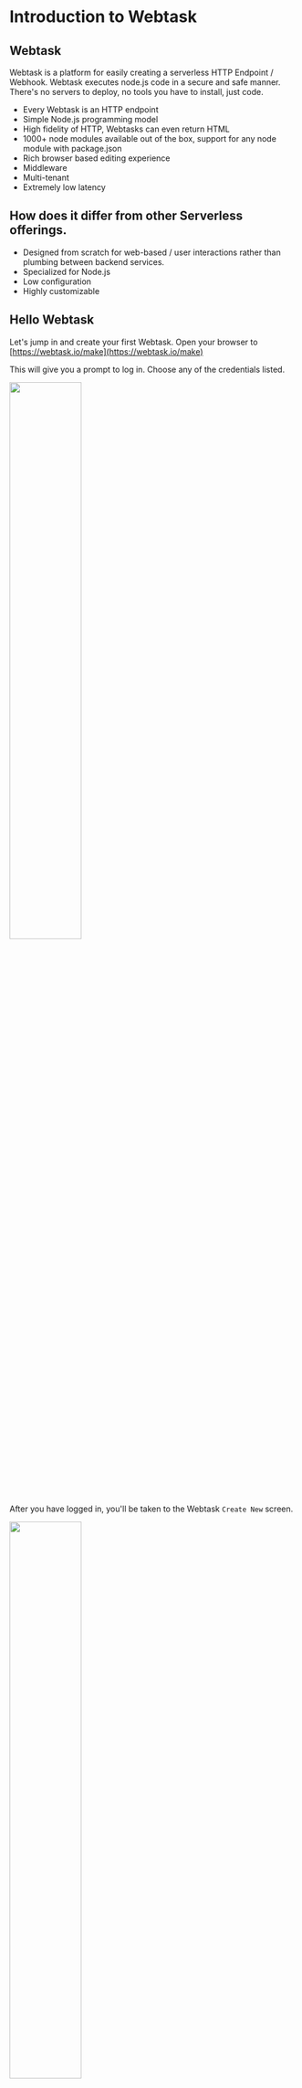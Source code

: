 # Introduction to Webtask

## Webtask
Webtask is a platform for easily creating a serverless HTTP Endpoint / Webhook. Webtask executes node.js code in a secure and safe manner. There's no servers to deploy, no tools you have to install, just code. 

* Every Webtask is an HTTP endpoint
* Simple Node.js programming model
* High fidelity of HTTP, Webtasks can even return HTML
* 1000+ node modules available out of the box, support for any node module with package.json
* Rich browser based editing experience
* Middleware 
* Multi-tenant
* Extremely low latency

## How does it differ from other Serverless offerings.

* Designed from scratch for web-based / user interactions rather than plumbing between backend services.
* Specialized for Node.js
* Low configuration
* Highly customizable

## Hello Webtask

Let's jump in and create your first Webtask. Open your browser to [https://webtask.io/make](https://webtask.io/make)

This will give you a prompt to log in. Choose any of the credentials listed.

<a href="https://webtask.io/images/docs/editor/wt-editor-login.png" target="_blank"><img src="https://webtask.io/images/docs/editor/wt-editor-login.png" width="50%"/></a>

After you have logged in, you'll be taken to the Webtask `Create New` screen.

<a href="https://webtask.io/images/docs/editor/wt-editor-create.png" target="_blank"><img src="https://webtask.io/images/docs/editor/wt-editor-create.png" width="50%"/></a>

From here you can choose the type of Webtask to create. For now just choose "Webtask". You'll then be prompted for a name for your Webtask, enter `wt1` and click `Save`. Once you do you'll be taken right to the Webtask editor with a starter Webtask.

<a href="https://webtask.io/images/docs/editor/wt-editor-newtask.png" target="_blank"><img src="https://webtask.io/images/docs/editor/wt-editor-newtask.png" width="50%"/></a>

This Webtask outputs a JSON object with a `hello` property and a value of either Anonymous or the `name` query string value.

Go run it. Click on the `play` button <img src="https://cloud.githubusercontent.com/assets/141124/26714892/55023a52-4728-11e7-9026-03d9f6bcd2d3.png"/> which will bring up the runner. Now click `Run`. You'll see you Webtask is instantly executed and the message `{"hello":"Anonymous"}` is returned in the Runner window.

<img src="https://cloud.githubusercontent.com/assets/141124/26714955/a0a7f1ae-4728-11e7-96e1-d5b3d71c401d.png"/>

Now click on the Gear icon in the upper right of the runner.

Click on URL Params(0) and you will get an area to enter query string key/value pairs. Put the parameter `name` and then your name for the value

<img src="https://cloud.githubusercontent.com/assets/141124/26715131/52a3e296-4729-11e7-90db-616318770e29.png"/>

Then run it again. You'll see that the name is outputted.

<img src="https://cloud.githubusercontent.com/assets/141124/26715198/9a4e089c-4729-11e7-8c88-f9fc9139c79d.png"/>

Notice also the realtime log viewer that show each time the task is executed and how the long the execution takes.

<img src="https://cloud.githubusercontent.com/assets/141124/26715348/40428aa2-472a-11e7-84e5-0d1fbde9b282.png"/>


## Calling a Webtask from the browser
Each Webtask you create is automatically an HTTP endpoint. There's no special configuration, as soon as you create it, it is available over HTTP.

Let's try this out. If you look in the editor, you'll see a url with a copy/paste button. Press it and it will copy your URL to the clipboard.

<img src="https://cloud.githubusercontent.com/assets/141124/26715476/bb686abc-472a-11e7-96d1-c0f9be65396a.png"/>

Now open up a seperate browser tab and paste that URL in your address bar and hit `return`. You'll see your Webtask return the anonymous result.

```javascript
{
    hello: "Anonymous"
}
```

Now go modify the URL and add the name param i.e. `?name=Glenn` (using your name). Hit `return` and you'll see as before that your name is returned.

```javascript
{
    hello: "Glenn"
}
```

## Using a Webtask as a Webhook
That URL can now easily be plugged in as a Webhook. You can try that out using one of our favorite Webhook based services, Github.

First modify the code of your Webtask and add a `console.log` statement in the code. This will send output to the log viewer. The code shoud look like the following

```javascript
module.exports = function(ctx, cb) {
  console.log("Webhook invoked");
  cb(null, { hello: ctx.data.name || 'Anonymous' });
};
```

Save the Webtask. Open a new tab to Github and create a new repo, or choose an existing fork / personal repo that you can modify. Go the `settings` page on the repo and then click `Webhooks`

<a href="https://cloud.githubusercontent.com/assets/141124/26735390/ad0835a0-4776-11e7-8dcb-4ceb2e5d96be.png" target="_blank"><img src="https://cloud.githubusercontent.com/assets/141124/26735390/ad0835a0-4776-11e7-8dcb-4ceb2e5d96be.png" width="50%"/></a>

Now go click the `Add webhook` button to create a new Webhook. For the payload URL, paste in the URL of your Webtask which you copied earlier (without any query params). Change the content-type to application/json. For events, put `Send me everything`. Leave all the other values to their defaults. Then click `Add webhook`.

<a href="https://cloud.githubusercontent.com/assets/141124/26736562/898a51ee-477b-11e7-8297-90294b025e8c.png" target="_blank"><img src="https://cloud.githubusercontent.com/assets/141124/26736562/898a51ee-477b-11e7-8297-90294b025e8c.png" width="50%"/><a>

As soon as the Webhook is created, it will get invoked. Go check the log viewer for your Webtask and you should see the "Webhook invoked" message in the console.

<img src="https://cloud.githubusercontent.com/assets/141124/26736848/97815bac-477c-11e7-9db7-a264db858d7e.png"/>

You've just seen the basics of using the Webtask editor to create your first Webtask. You've then seen how to invoke the Webtask from the runner, in the browser, and then as a Github Webhook. Wasn't that easy? This is just scratching the surface.

# The wt-cli
In the first section you authored a Webtask via the browser. Webtask also offers wt-cli to create, edit, and manage your webtasks from the command line. One advantage of the CLI is you can create tasks using your favorite text editor / IDE and then upload them. The CLI also allows you to run tasks locally and even debug them! 

## Installing the CLI
Head over to [https//webtask.io/cli](https://webtask.io/cli) and follow the instuctions to install and test the wt-cli. You will receive a code via email which you will need to enter into the CLI in order to activate it.

### Common CLI commands
The CLI will let you do a number of things. Here are the most common commands:

* ls - List Webtasks. `wt ls`
* create - Creates a new webtask based on an existing file. The prefix for the file is used as the Webtask name by default. `wt create wt1.js`
* edit - Edits an existing Webtask in the Webtask editor. If no args are passed, then it will create a new Webtask in the editor. `wt edit wt1`
* mv - Renames a webtask. `wt mv wt1 wt2`
* logs - View realtime logs `wt logs`
* serve - Runs a webtask locally `wt serve wt1.js`
* debug - Debugs a webtask locally.

### Using the CLI
Now you'll do some basic things with the cli.

First list out your webtasks.

```bash
wt ls
```

If you just created your account today, you should see 2 tasks listed, the one we created the in the browser `wt1` and the second one you created in the cli.

Let's edit the first one.

```bash
wt edit wt1
```

This should open up the editor to view your Webtask.

```bash
gbmac:workshop glennblock$ wt edit wt1
Attempting to open the following url in your browser:

https://webtask.it.auth0.com/edit/wt-glenn-block-gmail-com-0#/...

If the webtask editor does not automatically open, please copy this address and paste it into your browser.
gbmac:workshop glennblock$
```

Next you'll create a task locally. Using your favorite editor, let's create a new task file `wt2.js`. Put the same task that you used earlier:

```javascript
module.exports = function(ctx, cb) {
  console.log("Webhook invoked");
  cb(null, { hello: ctx.data.name || 'Anonymous' });
};
```

You can test the task locally.

```bash
wt serve wt2.js
```

You'll see a message indicating your task is running.

```bash
gbmac:workshop glennblock$ wt serve wt2.js
Your webtask is now listening for IPv4 traffic on 127.0.0.1:8080
```

Open your browser to `localhost:8080`. You'll see your task has executed and you got back the response

```javascript
{
    hello: "Anonymous"
}
```

You can now upload it to the cloud.

```bash
wt create wt2.js.
```

This will immediately create your task and share the URL.

```bash
gbmac:workshop glennblock$ wt create wt2.js
Webtask created

You can access your webtask at the following url:

https://wt-glenn-block-gmail-com-0.run.webtask.io/wt2.js
```

Before invoking your task, you can start viewing realtime logs from the cli.

```bash
wt logs
```

This will output to show you that the stream is connected and waiting for output.

```bash
gbmac:workshop glennblock$ wt logs
[20:42:49.638Z]  INFO wt: connected to streaming logs (container=wt-glenn-block-gmail-com-0)
```

Now go copy the task URL and open it in the browser. When you wdo you will see the realtime logs are displayed.

```bash
[20:45:04.443Z]  INFO wt: new webtask request 1496436304360.977826
[20:45:04.483Z]  INFO wt: Webhook invoked
[20:45:04.483Z]  INFO wt: finished webtask request 1496436304360.977826 with HTTP 200 in 44ms
```
